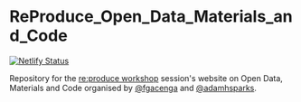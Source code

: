 # ReProduce_Open_Data_Materials_and_Code

[![Netlify Status](https://api.netlify.com/api/v1/badges/09352316-88cb-4b96-ab66-d517bf36d398/deploy-status)](https://app.netlify.com/sites/re-produce-opendatamaterialscode/deploys)

Repository for the [re:produce workshop](https://aas.eventsair.com/reproduce-workshop/) session's website on Open Data, Materials and Code organised by [@fgacenga](https://github.com/fgacenga) and [@adamhsparks](https://github.com/adamhsparks).
